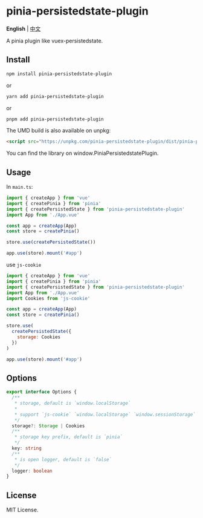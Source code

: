 # pinia-persistedstate-plugin

**English** | [中文](./README.zh-CN.md)

A pinia plugin like vuex-persistedstate.

## Install

```sh
npm install pinia-persistedstate-plugin
```

or

```sh
yarn add pinia-persistedstate-plugin
```

or

```sh
pnpm add pinia-persistedstate-plugin
```

The UMD build is also available on unpkg:

```html
<script src="https://unpkg.com/pinia-persistedstate-plugin/dist/pinia-persistedstate-plugin.umd.js"></script>
```

You can find the library on window.PiniaPersistedstatePlugin.

## Usage

In `main.ts`:

```ts
import { createApp } from 'vue'
import { createPinia } from 'pinia'
import { createPersistedState } from 'pinia-persistedstate-plugin'
import App from './App.vue'

const app = createApp(App)
const store = createPinia()

store.use(createPersistedState())

app.use(store).mount('#app')
```

use `js-cookie`

```js
import { createApp } from 'vue'
import { createPinia } from 'pinia'
import { createPersistedState } from 'pinia-persistedstate-plugin'
import App from './App.vue'
import Cookies from 'js-cookie'

const app = createApp(App)
const store = createPinia()

store.use(
  createPersistedState({
    storage: Cookies
  })
)

app.use(store).mount('#app')
```

## Options

```ts
export interface Options {
  /**
   * storage, default is `window.localStorage`
   *
   * support `js-cookie` `window.localStorage` `window.sessionStorage`
   */
  storage?: Storage | Cookies
  /**
   * storage key prefix, default is `pinia`
   */
  key: string
  /**
   * is open logger, default is `false`
   */
  logger: boolean
}
```

## License

MIT License.
